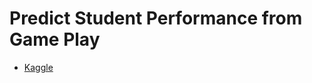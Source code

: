 # Predict Student Performance from Game Play
- [Kaggle](https://www.kaggle.com/competitions/predict-student-performance-from-game-play/overview)